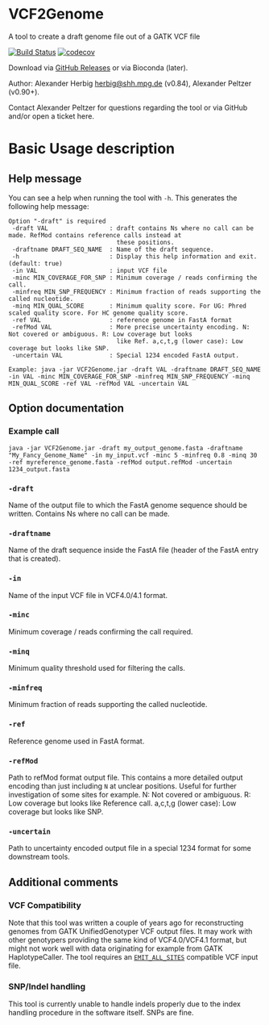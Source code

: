 # VCF2Genome
A tool to create a draft genome file out of a GATK VCF file

[![Build Status](https://travis-ci.org/apeltzer/VCF2Genome.svg?branch=master)](https://travis-ci.org/apeltzer/VCF2Genome)
[![codecov](https://codecov.io/gh/apeltzer/VCF2Genome/branch/master/graph/badge.svg)](https://codecov.io/gh/apeltzer/VCF2Genome)

Download via [GitHub Releases](https://github.com/apeltzer/VCF2Genome/releases) or via Bioconda (later).

Author: Alexander Herbig <herbig@shh.mpg.de> (v0.84), Alexander Peltzer (v0.90+).

Contact Alexander Peltzer for questions regarding the tool or via GitHub and/or open a ticket here.


# Basic Usage description

## Help message
You can see a help when running the tool with `-h`. This generates the following help message:

```
Option "-draft" is required
 -draft VAL                 : draft contains Ns where no call can be made. RefMod contains reference calls instead at
                              these positions.
 -draftname DRAFT_SEQ_NAME  : Name of the draft sequence.
 -h                         : Display this help information and exit. (default: true)
 -in VAL                    : input VCF file
 -minc MIN_COVERAGE_FOR_SNP : Minimum coverage / reads confirming the call.
 -minfreq MIN_SNP_FREQUENCY : Minimum fraction of reads supporting the called nucleotide.
 -minq MIN_QUAL_SCORE       : Minimum quality score. For UG: Phred scaled quality score. For HC genome quality score.
 -ref VAL                   : reference genome in FastA format
 -refMod VAL                : More precise uncertainty encoding. N: Not covered or ambiguous. R: Low coverage but looks
                              like Ref. a,c,t,g (lower case): Low coverage but looks like SNP.
 -uncertain VAL             : Special 1234 encoded FastA output.

Example: java -jar VCF2Genome.jar -draft VAL -draftname DRAFT_SEQ_NAME -in VAL -minc MIN_COVERAGE_FOR_SNP -minfreq MIN_SNP_FREQUENCY -minq MIN_QUAL_SCORE -ref VAL -refMod VAL -uncertain VAL
```

## Option documentation

### Example call

```
java -jar VCF2Genome.jar -draft my_output_genome.fasta -draftname "My_Fancy_Genome_Name" -in my_input.vcf -minc 5 -minfreq 0.8 -minq 30 -ref myreference_genome.fasta -refMod output.refMod -uncertain 1234_output.fasta
```

### `-draft`

Name of the output file to which the FastA genome sequence should be written. Contains Ns where no call can be made. 

### `-draftname`

Name of the draft sequence inside the FastA file (header of the FastA entry that is created).

### `-in`

Name of the input VCF file in VCF4.0/4.1 format. 

### `-minc`

Minimum coverage / reads confirming the call required. 

### `-minq`

Minimum quality threshold used for filtering the calls.

### `-minfreq`
Minimum fraction of reads supporting the called nucleotide.

### `-ref`
Reference genome used in FastA format.

### `-refMod`

Path to refMod format output file. This contains a more detailed output encoding than just including `N` at unclear positions. Useful for further investigation of some sites for example. 
N: Not covered or ambiguous. R: Low coverage but looks like Reference call. a,c,t,g (lower case): Low coverage but looks like SNP.

### `-uncertain`

Path to uncertainty encoded output file in a special 1234 format for some downstream tools. 

## Additional comments

### VCF Compatibility

Note that this tool was written a couple of years ago for reconstructing genomes from GATK UnifiedGenotyper VCF output files. It may work with other genotypers providing the same kind of VCF4.0/VCF4.1 format, but might not work well with data originating for example from GATK HaplotypeCaller. The tool requires an [`EMIT_ALL_SITES`](https://software.broadinstitute.org/gatk/documentation/tooldocs/3.8-0/org_broadinstitute_gatk_tools_walkers_genotyper_UnifiedGenotyper.php) compatible VCF input file.

### SNP/Indel handling

This tool is currently unable to handle indels properly due to the index handling procedure in the software itself. SNPs are fine.

### 